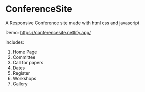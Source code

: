 # ConferenceSite
A Responsive Conference site made with html css and javascript

Demo: https://conferencesite.netlify.app/

includes:

1. Home Page
2. Committee
3. Call for papers
4. Dates
5. Register
6. Workshops
7. Gallery


